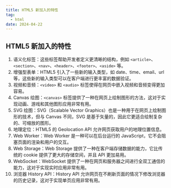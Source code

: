 ```yaml
---
title: HTML5 新加入的特性
tag:
  - html
date: 2024-04-22
---
```


## HTML5 新加入的特性

1. 语义化标签：这些标签帮助开发者定义更清晰的结构，例如 `<article>`、`<section>`、`<nav>`、`<header>`、`<footer>`、`<aside>` 等。
1. 增强型表单：HTML5 引入了一些新的输入类型，如 date、time、email、url 等，这些新的输入类型可以在客户端进行更丰富的数据验证。
1. 视频和音频：`<video>` 和 `<audio>` 标签使得在网页中嵌入视频和音频变得更加容易。
1. Canvas 绘图：`<canvas>` 标签提供了一种在网页上绘制图形的方法，这对于实现动画、游戏和其他图形应用非常有用。
1. SVG 绘图：SVG（Scalable Vector Graphics）也是一种用于在网页上绘制图形的技术，但与 Canvas 不同，SVG 是基于矢量的，因此它更适合绘制复杂的、可缩放的图形。
1. 地理定位：HTML5 的 Geolocation API 允许网页获取用户的地理位置信息。
1. Web Worker：Web Worker 是一种可以在后台运行的 JavaScript，它不会阻塞页面的渲染和用户的交互。
1. Web Storage：Web Storage 提供了一种在客户端存储数据的能力，它比传统的 cookie 提供了更大的存储空间，并且 API 更加易用。
1. WebSocket：WebSocket 提供了一种在网页和服务器之间进行全双工通信的能力，这对于实现实时应用非常有用。
1. 浏览器 History API：History API 允许网页在不刷新页面的情况下修改浏览器的历史记录，这对于实现单页应用非常有用。
